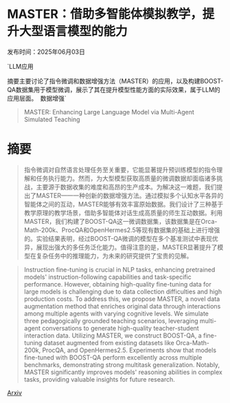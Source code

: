 # MASTER：借助多智能体模拟教学，提升大型语言模型的能力

发布时间：2025年06月03日

`LLM应用

摘要主要讨论了指令微调和数据增强方法（MASTER）的应用，以及构建BOOST-QA数据集用于模型微调，展示了其在提升模型性能方面的实际效果，属于LLM的应用层面。` `数据增强`

> MASTER: Enhancing Large Language Model via Multi-Agent Simulated Teaching

# 摘要

> 指令微调对自然语言处理任务至关重要，它能显著提升预训练模型的指令理解和任务执行能力。然而，为大型模型获取高质量的微调数据却面临诸多挑战，主要源于数据收集的难度和高昂的生产成本。为解决这一难题，我们提出了MASTER——一种创新的数据增强方法。通过模拟多个认知水平各异的智能体之间的互动，MASTER能够有效丰富原始数据。我们设计了三种基于教学原理的教学场景，借助多智能体对话生成高质量的师生互动数据。利用MASTER，我们构建了BOOST-QA这一微调数据集，该数据集是在Orca-Math-200k、ProcQA和OpenHermes2.5等现有数据集的基础上进行增强的。实验结果表明，经过BOOST-QA微调的模型在多个基准测试中表现优异，展现出强大的多任务泛化能力。值得注意的是，MASTER显著提升了模型在复杂任务中的推理能力，为未来的研究提供了宝贵的见解。

> Instruction fine-tuning is crucial in NLP tasks, enhancing pretrained models' instruction-following capabilities and task-specific performance. However, obtaining high-quality fine-tuning data for large models is challenging due to data collection difficulties and high production costs. To address this, we propose MASTER, a novel data augmentation method that enriches original data through interactions among multiple agents with varying cognitive levels. We simulate three pedagogically grounded teaching scenarios, leveraging multi-agent conversations to generate high-quality teacher-student interaction data. Utilizing MASTER, we construct BOOST-QA, a fine-tuning dataset augmented from existing datasets like Orca-Math-200k, ProcQA, and OpenHermes2.5. Experiments show that models fine-tuned with BOOST-QA perform excellently across multiple benchmarks, demonstrating strong multitask generalization. Notably, MASTER significantly improves models' reasoning abilities in complex tasks, providing valuable insights for future research.

[Arxiv](https://arxiv.org/abs/2506.02689)